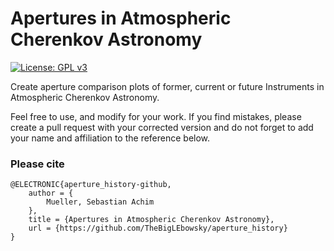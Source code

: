 # Apertures in Atmospheric Cherenkov Astronomy

[![License: GPL v3](https://img.shields.io/badge/License-GPL%20v3-blue.svg)](https://www.gnu.org/licenses/gpl-3.0)

Create aperture comparison plots of former, current or future Instruments in Atmospheric Cherenkov Astronomy. 

Feel free to use, and modify for your work. If you find mistakes, please create a pull request with your corrected version and do not forget to add your name and affiliation to the reference below.


### Please cite

~~~
@ELECTRONIC{aperture_history-github,
    author = {
        Mueller, Sebastian Achim
    },
    title = {Apertures in Atmospheric Cherenkov Astronomy},
    url = {https://github.com/TheBigLEbowsky/aperture_history}
}
~~~
  